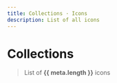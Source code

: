 ```yaml
---
title: Collections · Icons
description: List of all icons
---
```


<script setup>
import Fuse from 'fuse.js'
import meta from '@privyid/persona-icon/svg/meta.json'
import pButton from '../../components/button/Button.vue'
import pText from '../../components/text/Text.vue'
import pInput from '../../components/input/Input.vue'
import pTabs from '../../components/tabs/Tabs.vue'
import pTab from '../../components/tabs/Tab.vue'
import pModal from '../../components/modal/Modal.vue'
import pSelect from '../../components/select/Select.vue'
import pFormGroup from '../../components/form-group/FormGroup.vue'
import pLabel from '../../components/label/Label.vue'
import PiDownload16 from '@privyid/persona-icon/vue/download/16.vue'
import { createSpinner } from '../../components/avatar/utils/create-image'
import { computed, ref } from 'vue-demi'
import {
  groupBy,
  sortBy,
  startCase,
  upperFirst,
  camelCase,
  kebabCase,
} from 'lodash-es'

const pascalCase = (text) => upperFirst(camelCase(text))

const showModal = ref(false)
const selected  = ref()
const size      = ref('16')

const keyword = ref('')
const fuse    = new Fuse(meta, {
  threshold: 0.5,
  keys     : [
    'name',
    'folder',
    'aliases',
    'category',
  ]
})

const icons = computed(() => {
  const filtered = keyword.value
    ? fuse.search(keyword.value).map((result) => result.item)
    : sortBy(meta, ['category', 'folder'])

  return groupBy(filtered, 'category')
})

function getURL (icon, size = 32) {
  return new URL(`../../../packages/persona-icon/svg/${icon.folder}/${size}.svg`, import.meta.url).href
}

function showDetail (icon) {
  selected.value  = icon
  showModal.value = true
}

function download (icon) {
  const a = document.createElement('a')

  a.href     = getURL(icon, size.value)
  a.download = kebabCase(`pi-${icon.folder}-${size.value}`)

  a.click()
}
</script>

<style lang="postcss">
#modal-icon {
  li.nav__item {
    @apply my-0;
  }

  div[class*='language-'] {
    @apply my-0;
  }
}
</style>

# Collections

> List of **{{ meta.length }}** icons

<p-input placeholder="Search..." v-model="keyword" clearable />

<template v-if="Object.values(icons).length > 0">
  <template v-for="(items, category) in icons" :key="category">
    <h3 class="capitalize">{{ category }}</h3>
    <div class="grid grid-cols-2 gap-4 mt-8 md:grid-cols-4">
      <template v-for="icon in items" :key="icon.folder">
        <p-button
          class="flex flex-col items-center justify-center"
          size="lg"
          @click="showDetail(icon)">
          <client-only>
            <template #placeholder>
              <img width="32" height="32" :src="createSpinner(32)" />
            </template>
            <img class="dark:invert" width="32" height="32" :src="getURL(icon)" />
          </client-only>
          <p-text variant="caption" class="text-center">
            {{ icon.folder }}
          </p-text>
        </p-button>
      </template>
    </div>
  </template>
</template>
<template v-else>
  <p class="text-center">
    There are no icon to show
  </p>
</template>

<p-modal
  id="modal-icon"
  v-model="showModal"
  :title="startCase(selected?.folder)"
  centered>
  <template v-if="selected">
    <div class="grid grid-cols-2 gap-4 mb-4">
      <div
        class="flex items-center justify-center p-4 border border-default-alpha dark:border-dark-default-alpha">
        <img
          class="scale-[5] dark:invert"
          :width="size"
          :height="size"
          :src="getURL(selected, size)" />
      </div>
      <div class="flex flex-col">
        <p-form-group
          class="col-span-2"
          label="Name">
          <div class="space-gap-1">
            <p-label>
              {{ selected.folder }}
            </p-label>
            <p-label v-for="alias in selected.aliases">
              {{ alias }}
            </p-label>
          </div>
        </p-form-group>
        <p-form-group label="Category">
          <div>
            <p-label>{{ selected.category }}</p-label>
          </div>
        </p-form-group>
        <p-form-group label="Size">
          <div class="flex space-x-4">
            <p-select
              class="w-36"
              v-model="size"
              :options="['16', '20', '24', '32']" />
          </div>
        </p-form-group>
        <div>
          <p-button
            class="w-36"
            @click="download(selected)">
            <PiDownload16 />
            Get SVG
          </p-button>
        </div>
      </div>
    </div>

<p-tabs variant="lines">
<p-tab title="Vue">

```vue-vue
<template>
  <{{ kebabCase(`pi-${selected.folder}-${size}`) }} />
</template>

<script lang="ts" setup>
  import {{ pascalCase(`pi-${selected.folder}-${size}`) }} from '@privyid/persona-icon/vue/{{ selected.folder }}/{{ size }}.vue'
</script>
```

</p-tab>
<p-tab title="Fonticon">

```vue-vue
<template>
  <i class="{{ kebabCase(`pi-${selected.folder}-${size}`) }}" />
</template>
```
</p-tab>
<p-tab title="SVG">

```vue-vue
<template>
  <img class="dark:invert" :src="{{ pascalCase(`icon-${selected.folder}-${size}`) }}" />
</template>

<script lang="ts" setup>
  import {{ pascalCase(`icon-${selected.folder}-32`) }} from '@privyid/persona-icon/svg/{{ selected.folder }}/{{ size }}.svg'
</script>
```

</p-tab>
<p-tab title="CDN">

**UNPKG**

```txt-vue
https://unpkg.com/@privyid/persona-icon/svg/{{ selected.folder }}/{{ size }}.svg
```

**JsDeliver**

```txt-vue
https://cdn.jsdelivr.net/npm/@privyid/persona-icon/svg/{{ selected.folder }}/{{ size }}.svg
```

</p-tab>
</p-tabs>

  </template>
</p-modal>
